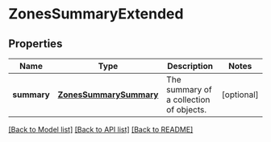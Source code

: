 # ZonesSummaryExtended

## Properties
Name | Type | Description | Notes
------------ | ------------- | ------------- | -------------
**summary** | [**ZonesSummarySummary**](ZonesSummarySummary.md) | The summary of a collection of objects. | [optional] 

[[Back to Model list]](../README.md#documentation-for-models) [[Back to API list]](../README.md#documentation-for-api-endpoints) [[Back to README]](../README.md)


